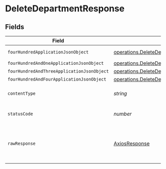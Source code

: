 # DeleteDepartmentResponse


## Fields

| Field                                                                                                                                                 | Type                                                                                                                                                  | Required                                                                                                                                              | Description                                                                                                                                           |
| ----------------------------------------------------------------------------------------------------------------------------------------------------- | ----------------------------------------------------------------------------------------------------------------------------------------------------- | ----------------------------------------------------------------------------------------------------------------------------------------------------- | ----------------------------------------------------------------------------------------------------------------------------------------------------- |
| `fourHundredApplicationJsonObject`                                                                                                                    | [operations.DeleteDepartmentResponseBody](../../../sdk/models/operations/deletedepartmentresponsebody.md)                                             | :heavy_minus_sign:                                                                                                                                    | Precondition failed                                                                                                                                   |
| `fourHundredAndOneApplicationJsonObject`                                                                                                              | [operations.DeleteDepartmentDepartmentsResponseBody](../../../sdk/models/operations/deletedepartmentdepartmentsresponsebody.md)                       | :heavy_minus_sign:                                                                                                                                    | Unauthenticated                                                                                                                                       |
| `fourHundredAndThreeApplicationJsonObject`                                                                                                            | [operations.DeleteDepartmentDepartmentsResponseResponseBody](../../../sdk/models/operations/deletedepartmentdepartmentsresponseresponsebody.md)       | :heavy_minus_sign:                                                                                                                                    | Forbidden                                                                                                                                             |
| `fourHundredAndFourApplicationJsonObject`                                                                                                             | [operations.DeleteDepartmentDepartmentsResponse404ResponseBody](../../../sdk/models/operations/deletedepartmentdepartmentsresponse404responsebody.md) | :heavy_minus_sign:                                                                                                                                    | Not Found                                                                                                                                             |
| `contentType`                                                                                                                                         | *string*                                                                                                                                              | :heavy_check_mark:                                                                                                                                    | HTTP response content type for this operation                                                                                                         |
| `statusCode`                                                                                                                                          | *number*                                                                                                                                              | :heavy_check_mark:                                                                                                                                    | HTTP response status code for this operation                                                                                                          |
| `rawResponse`                                                                                                                                         | [AxiosResponse](https://axios-http.com/docs/res_schema)                                                                                               | :heavy_minus_sign:                                                                                                                                    | Raw HTTP response; suitable for custom response parsing                                                                                               |